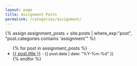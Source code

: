 ```yaml
---
layout: page
title: Assignment Posts
permalink: /categories/assignment/
---
```


{% assign assignment_posts = site.posts | where_exp:"post", "post.categories contains 'assignment'" %}

<ul>
  {% for post in assignment_posts %}
    <li>
      <a href="{{ post.url | relative_url }}">{{ post.title }}</a>
      <span style="font-size: 0.8rem;"> - {{ post.date | date: "%Y-%m-%d" }}</span>
    </li>
  {% endfor %}
</ul>
